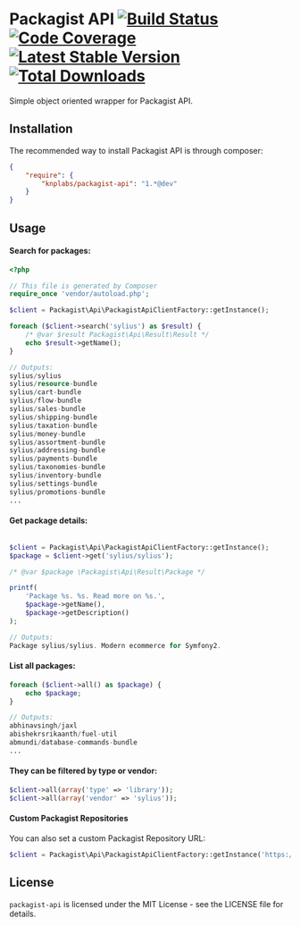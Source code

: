 # Packagist API [![Build Status](https://travis-ci.org/KnpLabs/packagist-api.png)](https://travis-ci.org/KnpLabs/packagist-api) [![Code Coverage](https://scrutinizer-ci.com/g/fezfez/packagist-api/badges/coverage.png?b=master)](https://scrutinizer-ci.com/g/fezfez/packagist-api/?branch=master) [![Latest Stable Version](https://poser.pugx.org/KnpLabs/packagist-api/v/stable.png)](https://packagist.org/packages/KnpLabs/packagist-api) [![Total Downloads](https://poser.pugx.org/KnpLabs/packagist-api/downloads.png)](https://packagist.org/packages/KnpLabs/packagist-api)

Simple object oriented wrapper for Packagist API.

## Installation

The recommended way to install Packagist API is through composer:

```json
{
    "require": {
        "knplabs/packagist-api": "1.*@dev"
    }
}
```

## Usage

#### Search for packages:

```php
<?php

// This file is generated by Composer
require_once 'vendor/autoload.php';

$client = Packagist\Api\PackagistApiClientFactory::getInstance();

foreach ($client->search('sylius') as $result) {
    /* @var $result Packagist\Api\Result\Result */
    echo $result->getName();
}

// Outputs:
sylius/sylius
sylius/resource-bundle
sylius/cart-bundle
sylius/flow-bundle
sylius/sales-bundle
sylius/shipping-bundle
sylius/taxation-bundle
sylius/money-bundle
sylius/assortment-bundle
sylius/addressing-bundle
sylius/payments-bundle
sylius/taxonomies-bundle
sylius/inventory-bundle
sylius/settings-bundle
sylius/promotions-bundle
...
```

#### Get package details:

```php

$client = Packagist\Api\PackagistApiClientFactory::getInstance();
$package = $client->get('sylius/sylius');

/* @var $package \Packagist\Api\Result\Package */

printf(
    'Package %s. %s. Read more on %s.',
    $package->getName(),
    $package->getDescription()
);

// Outputs:
Package sylius/sylius. Modern ecommerce for Symfony2.
```

#### List all packages:

```php
foreach ($client->all() as $package) {
    echo $package;
}

// Outputs:
abhinavsingh/jaxl
abishekrsrikaanth/fuel-util
abmundi/database-commands-bundle
...
```

#### They can be filtered by type or vendor:

```php
$client->all(array('type' => 'library'));
$client->all(array('vendor' => 'sylius'));
```

#### Custom Packagist Repositories

You can also set a custom Packagist Repository URL:

```php
$client = Packagist\Api\PackagistApiClientFactory::getInstance('https://custom.packagist.site.org');
```

## License

`packagist-api` is licensed under the MIT License - see the LICENSE file for details.
